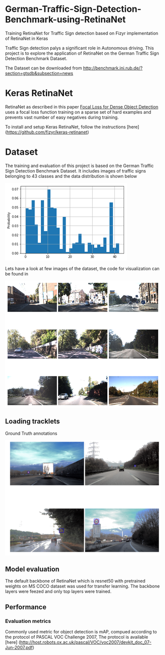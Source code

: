 # German-Traffic-Sign-Detection-Benchmark-using-RetinaNet
Training RetinaNet for Traffic Sign detection based on Fizyr implementation of RetinaNet in Keras

Traffic Sign detection palys a significant role in Autonomous driving. This project is to explore the application of RetinaNet on the German Traffic Sign Detection Benchmark Dataset.

The Dataset can be downloaded from http://benchmark.ini.rub.de/?section=gtsdb&subsection=news

# Keras RetinaNet

RetinaNet as described in this paper [Focal Loss for Dense Object Detection](https://arxiv.org/abs/1708.02002) uses a focal loss function training on a sparse set of hard examples and prevents vast number of easy negatives during training.

To install and setup Keras RetinaNet, follow the instructions [here] (https://github.com/fizyr/keras-retinanet)


# Dataset

The training and evaluation of this project is based on the German Traffic Sign Detection Benchmark Dataset. It includes images of traffic signs belonging to 43 classes and the data distribution is shown below

![image](/assets/data_dist.png)

Lets have a look at few images of the dataset, the code for visualization can be found in 

![image](/assets/input.png)

## Loading tracklets 

Ground Truth annotations

![image](/assets/tracklets.png)


## Model evaluation

The default backbone of RetinaNet which is resnet50 with pretrained weights on MS COCO dataset was used for transfer learning. The backbone layers were feezed and only top layers were trained. 

## Performance 

### Evaluation metrics

Commonly used metric for object detection is mAP, compued according to the protocol of PASCAL VOC Challenge 2007, The protocol is available [here] (http://host.robots.ox.ac.uk/pascal/VOC/voc2007/devkit_doc_07-Jun-2007.pdf)
